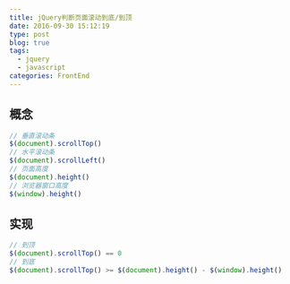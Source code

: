 ```yaml
---
title: jQuery判断页面滚动到底/到顶
date: 2016-09-30 15:12:19
type: post
blog: true
tags: 
  - jquery
  - javascript
categories: FrontEnd
---
```


## 概念

```javascript
// 垂直滚动条
$(document).scrollTop()
// 水平滚动条
$(document).scrollLeft()
// 页面高度
$(document).height()
// 浏览器窗口高度
$(window).height()
```
<!-- more -->

## 实现

```javascript
// 到顶
$(document).scrollTop() == 0
// 到底
$(document).scrollTop() >= $(document).height() - $(window).height()
```